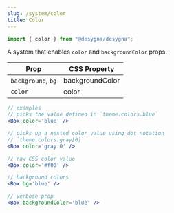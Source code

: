 ```yaml
---
slug: /system/color
title: Color
---
```


```js
import { color } from "@desygna/desygna";
```

A system that enables `color` and `backgroundColor` props.

| Prop               | CSS Property    |
| ------------------ | --------------- |
| `background`, `bg` | backgroundColor |
| `color`            | color           |

```jsx
// examples
// picks the value defined in `theme.colors.blue`
<Box color='blue' />

// picks up a nested color value using dot notation
// `theme.colors.gray[0]`
<Box color='gray.0' />

// raw CSS color value
<Box color='#f00' />

// background colors
<Box bg='blue' />

// verbose prop
<Box backgroundColor='blue' />
```
